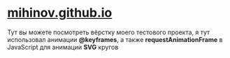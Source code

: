 # <a href="https://mihinov.github.io/">mihinov.github.io</a>
Тут вы можете посмотреть вёрстку моего тестового проекта, я тут использовал анимации <b>@keyframes</b>, а также <b>requestAnimationFrame</b> в JavaScript для анимации <b>SVG</b> кругов

